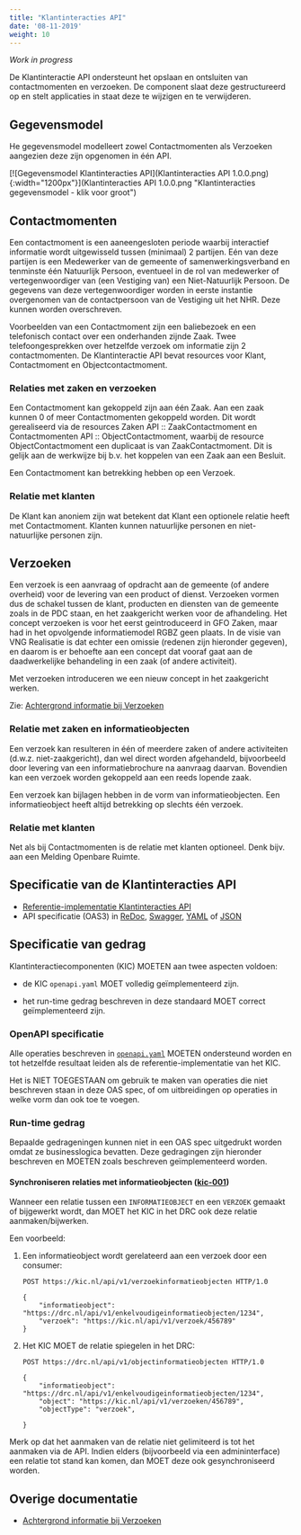 ```yaml
---
title: "Klantinteracties API"
date: '08-11-2019'
weight: 10
---
```


*Work in progress*

De Klantinteractie API ondersteunt het opslaan en ontsluiten van contactmomenten en verzoeken. De component slaat deze gestructureerd op en stelt applicaties in staat deze te wijzigen en te verwijderen.


## Gegevensmodel

He gegevensmodel modelleert zowel Contactmomenten als Verzoeken aangezien deze zijn opgenomen in één API.

[![Gegevensmodel Klantinteracties API](Klantinteracties API 1.0.0.png){:width="1200px"}](Klantinteracties API 1.0.0.png "Klantinteracties gegevensmodel - klik voor groot")

## Contactmomenten

Een contactmoment is een aaneengesloten periode waarbij interactief informatie wordt uitgewisseld tussen (minimaal) 2 partijen. Eén van deze partijen is een Medewerker van de gemeente of samenwerkingsverband en tenminste één Natuurlijk Persoon, eventueel in de rol van medewerker of vertegenwoordiger van (een Vestiging van) een Niet-Natuurlijk Persoon.  De gegevens van deze vertegenwoordiger worden in eerste instantie overgenomen  van de contactpersoon van de Vestiging uit het NHR. Deze kunnen worden overschreven.

Voorbeelden van een Contactmoment zijn een baliebezoek en een telefonisch contact over een onderhanden zijnde Zaak. Twee telefoongesprekken over hetzelfde verzoek om informatie zijn 2 contactmomenten.
De Klantinteractie API bevat resources voor Klant, Contactmoment en Objectcontactmoment.

### Relaties met zaken en verzoeken

Een Contactmoment kan gekoppeld zijn aan één Zaak. Aan een zaak kunnen 0 of meer Contactmomenten gekoppeld worden. Dit wordt gerealiseerd via de resources Zaken API :: ZaakContactmoment en Contactmomenten API :: ObjectContactmoment, waarbij de resource ObjectContactmoment een duplicaat is van ZaakContactmoment. Dit is gelijk aan de werkwijze bij b.v. het koppelen van een Zaak aan een Besluit.

Een Contactmoment kan betrekking hebben op een Verzoek.

### Relatie met klanten

De Klant kan anoniem zijn wat betekent dat Klant een optionele relatie heeft met Contactmoment. Klanten kunnen natuurlijke personen en niet-natuurlijke personen zijn.


## Verzoeken

Een verzoek is een aanvraag of opdracht aan de gemeente (of andere overheid) voor de levering van een product of dienst. Verzoeken vormen dus de schakel tussen de klant, producten en diensten van de gemeente zoals in de PDC staan, en het zaakgericht werken voor de afhandeling. Het concept verzoeken is voor het eerst geintroduceerd in GFO Zaken, maar had in het opvolgende informatiemodel RGBZ geen plaats. In de visie van VNG Realisatie is dat echter een omissie (redenen zijn hieronder gegeven), en daarom is er behoefte aan een concept dat vooraf gaat aan de daadwerkelijke behandeling in een zaak (of andere activiteit).

Met verzoeken introduceren we een nieuw concept in het zaakgericht werken.

Zie: [Achtergrond informatie bij Verzoeken](/themas/achtergronddocumentatie/verzoeken)
 
### Relatie met zaken en informatieobjecten

Een verzoek kan resulteren in één of meerdere zaken of andere activiteiten (d.w.z. niet-zaakgericht), dan wel direct worden afgehandeld, bijvoorbeeld door levering van een informatiebrochure na aanvraag daarvan. Bovendien kan een verzoek worden gekoppeld aan een reeds lopende zaak.
 
Een verzoek kan bijlagen hebben in de vorm van informatieobjecten. Een informatieobject heeft altijd betrekking op slechts één verzoek. 
 
### Relatie met klanten

Net als bij Contactmomenten is de relatie met klanten optioneel. Denk bijv. aan een Melding Openbare Ruimte.


## Specificatie van de Klantinteracties API

* [Referentie-implementatie Klantinteracties API](https://klantinteracties-api.vng.cloud)
* API specificatie (OAS3) in
  [ReDoc](https://klantinteracties-api.vng.cloud/api/v1/schema/),
  [Swagger](https://petstore.swagger.io/?url=https://klantinteracties-api.vng.cloud/api/v1/schema/openapi.yaml),
  [YAML](https://klantinteracties-api.vng.cloud/api/v1/schema/openapi.yaml) of
  [JSON](https://klantinteracties-api.vng.cloud/api/v1/schema/openapi.json)


## Specificatie van gedrag

Klantinteractiecomponenten (KIC) MOETEN aan twee aspecten voldoen:

* de KIC `openapi.yaml` MOET volledig geïmplementeerd zijn.

* het run-time gedrag beschreven in deze standaard MOET correct geïmplementeerd
  zijn.

### OpenAPI specificatie

Alle operaties beschreven in [`openapi.yaml`](../../../api-specificatie/kic/1.0.x/openapi.yaml)
MOETEN ondersteund worden en tot hetzelfde resultaat leiden als de
referentie-implementatie van het KIC.

Het is NIET TOEGESTAAN om gebruik te maken van operaties die niet beschreven
staan in deze OAS spec, of om uitbreidingen op operaties in welke vorm dan ook
toe te voegen.

### Run-time gedrag

Bepaalde gedrageningen kunnen niet in een OAS spec uitgedrukt worden omdat ze
businesslogica bevatten. Deze gedragingen zijn hieronder beschreven en MOETEN
zoals beschreven geïmplementeerd worden.

#### **<a name="kic-001">Synchroniseren relaties met informatieobjecten ([kic-001](#kic-001))</a>**

Wanneer een relatie tussen een `INFORMATIEOBJECT` en een `VERZOEK` gemaakt
of bijgewerkt wordt, dan MOET het KIC in het DRC ook deze relatie
aanmaken/bijwerken.

Een voorbeeld:

1. Een informatieobject wordt gerelateerd aan een verzoek door een consumer:

    ```http
    POST https://kic.nl/api/v1/verzoekinformatieobjecten HTTP/1.0

    {
        "informatieobject": "https://drc.nl/api/v1/enkelvoudigeinformatieobjecten/1234",
        "verzoek": "https://kic.nl/api/v1/verzoek/456789"
    }
    ```

2. Het KIC MOET de relatie spiegelen in het DRC:

    ```http
    POST https://drc.nl/api/v1/objectinformatieobjecten HTTP/1.0

    {
        "informatieobject": "https://drc.nl/api/v1/enkelvoudigeinformatieobjecten/1234",
        "object": "https://kic.nl/api/v1/verzoeken/456789",
        "objectType": "verzoek",

    }
    ```

Merk op dat het aanmaken van de relatie niet gelimiteerd is tot het aanmaken
via de API. Indien elders (bijvoorbeeld via een admininterface) een relatie tot
stand kan komen, dan MOET deze ook gesynchroniseerd worden.

## Overige documentatie

* [Achtergrond informatie bij Verzoeken](/themas/achtergronddocumentatie/verzoeken)
